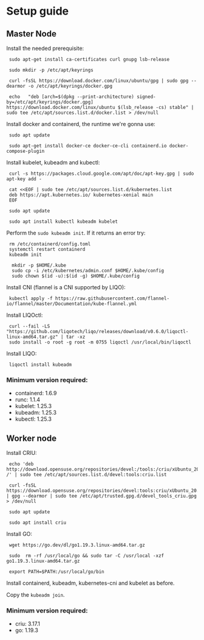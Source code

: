 # Setup guide

## Master Node

Install the needed prerequisite:

```Shell
 sudo apt-get install ca-certificates curl gnupg lsb-release

 sudo mkdir -p /etc/apt/keyrings

 curl -fsSL https://download.docker.com/linux/ubuntu/gpg | sudo gpg --dearmor -o /etc/apt/keyrings/docker.gpg

 echo   "deb [arch=$(dpkg --print-architecture) signed-by=/etc/apt/keyrings/docker.gpg] https://download.docker.com/linux/ubuntu $(lsb_release -cs) stable" | sudo tee /etc/apt/sources.list.d/docker.list > /dev/null
```

Install docker and containerd, the runtime we're gonna use:

```Shell
 sudo apt update

 sudo apt-get install docker-ce docker-ce-cli containerd.io docker-compose-plugin
 ```

Install kubelet, kubeadm and kubectl:

```Shell
 curl -s https://packages.cloud.google.com/apt/doc/apt-key.gpg | sudo apt-key add -

 cat <<EOF | sudo tee /etc/apt/sources.list.d/kubernetes.list
 deb https://apt.kubernetes.io/ kubernetes-xenial main
 EOF

 sudo apt update

 sudo apt install kubectl kubeadm kubelet
```

Perform the `sudo kubeadm init`.
If it returns an error try:

```Shell
 rm /etc/containerd/config.toml
 systemctl restart containerd
 kubeadm init
```

```Shell
  mkdir -p $HOME/.kube
  sudo cp -i /etc/kubernetes/admin.conf $HOME/.kube/config
  sudo chown $(id -u):$(id -g) $HOME/.kube/config
```

Install CNI (flannel is a CNI supported by LIQO):

```Shell
 kubectl apply -f https://raw.githubusercontent.com/flannel-io/flannel/master/Documentation/kube-flannel.yml
```

Install LIQOctl:

```Shell
 curl --fail -LS "https://github.com/liqotech/liqo/releases/download/v0.6.0/liqoctl-linux-amd64.tar.gz" | tar -xz
 sudo install -o root -g root -m 0755 liqoctl /usr/local/bin/liqoctl
```

Install LIQO:

```Shell
 liqoctl install kubeadm
```

### Minimum version required:
- containerd: 1.6.9
- runc:       1.1.4
- kubelet:    1.25.3
- kubeadm:    1.25.3
- kubectl:    1.25.3

## Worker node

Install CRIU:

```Shell
 echo 'deb http://download.opensuse.org/repositories/devel:/tools:/criu/xUbuntu_20.04/ /' | sudo tee /etc/apt/sources.list.d/devel:tools:criu.list

 curl -fsSL https://download.opensuse.org/repositories/devel:tools:criu/xUbuntu_20.04/Release.key | gpg --dearmor | sudo tee /etc/apt/trusted.gpg.d/devel_tools_criu.gpg > /dev/null

 sudo apt update

 sudo apt install criu
```

Install GO:

```Shell
 wget https://go.dev/dl/go1.19.3.linux-amd64.tar.gz

 sudo  rm -rf /usr/local/go && sudo tar -C /usr/local -xzf go1.19.3.linux-amd64.tar.gz

 export PATH=$PATH:/usr/local/go/bin
```

Install containerd, kubeadm, kubernetes-cni and kubelet as before.

Copy the `kubeadm join`.

### Minimum version required:
- criu:       3.17.1
- go:         1.19.3

